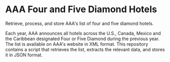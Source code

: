 # AAA Four and Five Diamond Hotels
Retrieve, process, and store AAA's list of four and five diamond hotels.

Each year, AAA announces all hotels across the U.S., Canada, Mexico and the Caribbean designated Four or Five Diamond during the previous year. The list is available on AAA's website in XML format. This repository contains a script that retrieves the list, extracts the relevant data, and stores it in JSON format.
